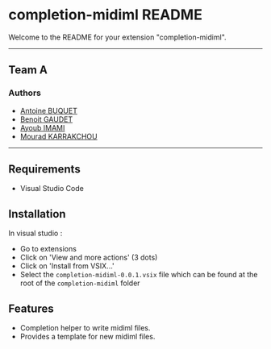 # completion-midiml README

Welcome to the README for your extension "completion-midiml".

---
## Team A
### Authors
- [Antoine BUQUET](https://github.com/antoinebqt)
- [Benoit GAUDET](https://github.com/BenoitGAUDET38)
- [Ayoub IMAMI](https://github.com/AyoubIMAMI)
- [Mourad KARRAKCHOU](https://github.com/MouradKarrakchou)
---

## Requirements

- Visual Studio Code

## Installation

In visual studio :
- Go to extensions
- Click on 'View and more actions' (3 dots)
- Click on 'Install from VSIX...'
- Select the `completion-midiml-0.0.1.vsix` file which can be found at the root of the `completion-midiml` folder

## Features

- Completion helper to write midiml files.
- Provides a template for new midiml files.
